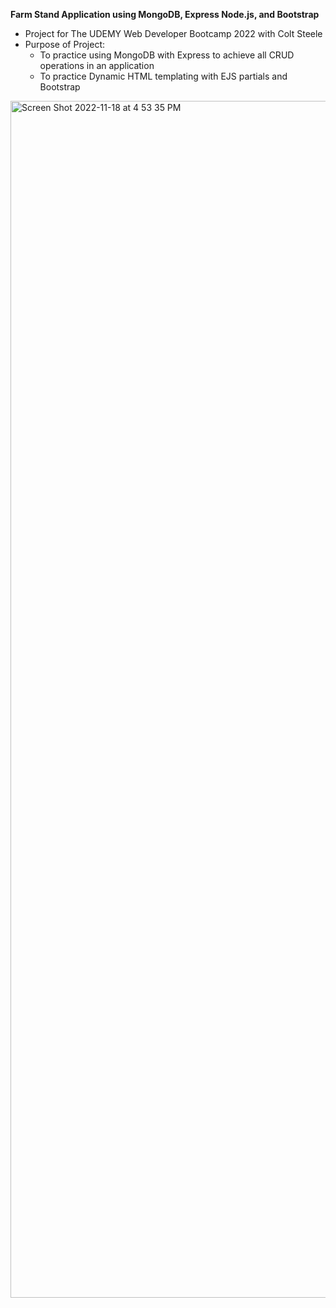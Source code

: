 **Farm Stand Application using MongoDB, Express Node.js, and Bootstrap**
- Project for The UDEMY Web Developer Bootcamp 2022 with Colt Steele
- Purpose of Project:
  - To practice using MongoDB with Express to achieve all CRUD operations in an application
  - To practice Dynamic HTML templating with EJS partials and Bootstrap

<img width="1915" alt="Screen Shot 2022-11-18 at 4 53 35 PM" src="https://user-images.githubusercontent.com/47541514/202825759-902ae884-be4d-4a40-ad45-dc48f93cfa47.png">
